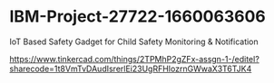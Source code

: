 # IBM-Project-27722-1660063606
IoT Based Safety Gadget for Child Safety Monitoring &amp; Notification

https://www.tinkercad.com/things/2TPMhP2gZFx-assgn-1-/editel?sharecode=1t8VmTvDAudIsrerlEi23UgRFHIozrnGWwaX3T6TJK4
